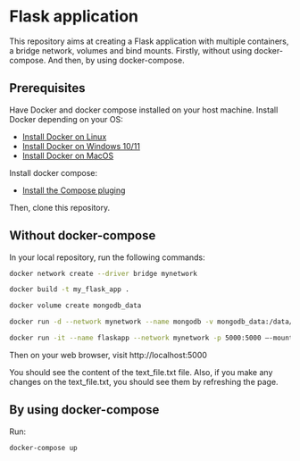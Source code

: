 # Flask application
This repository aims at creating a Flask application with multiple containers, a bridge network, volumes and bind mounts.
Firstly, without using docker-compose.
And then, by using docker-compose.

## Prerequisites
Have Docker and docker compose installed on your host machine.
Install Docker depending on your OS:
- [Install Docker on Linux](https://devinci-online.brightspace.com/content/enforced/90043-MESIIN482022/Installing%20Docker%20on%20Linux.pdf?_&d2lSessionVal=G3ZDsw8zwnkzDA6EVga1ydyJu)
- [Install Docker on Windows 10/11]( https://devinci-online.brightspace.com/content/enforced/90043-MESIIN482022/Installing%20Docker%20with%20WSL2%20on%20Windows%2010%20&%2011.pdf?_&d2lSessionVal=G3ZDsw8zwnkzDA6EVga1ydyJu)
- [Install Docker on MacOS]( https://devinci-online.brightspace.com/content/enforced/90043-MESIIN482022/Installing%20Docker%20on%20macOS.pdf?_&d2lSessionVal=G3ZDsw8zwnkzDA6EVga1ydyJu)

Install docker compose:
- [Install the Compose pluging]( https://docs.docker.com/compose/install/linux/)

Then, clone this repository.
## Without docker-compose
In your local repository, run the following commands:
```bash
docker network create --driver bridge mynetwork
```
```bash
docker build -t my_flask_app .
```
```bash
docker volume create mongodb_data
```
```bash
docker run -d --network mynetwork --name mongodb -v mongodb_data:/data/db -p 27017:27017 mongo:latest
```
```bash
docker run -it --name flaskapp --network mynetwork -p 5000:5000 –-mount type=bind,source=$(pwd)/text_file.txt,target=/app/text_file.txt my_flask_app
```
Then on your web browser, visit http://localhost:5000

You should see the content of the text_file.txt file. Also, if you make any changes on the text_file.txt, you should see them by refreshing the page.
## By using docker-compose
Run:
```bash
docker-compose up
```
